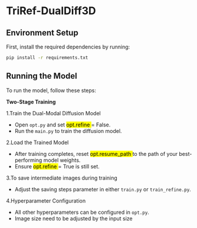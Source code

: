 # TriRef-DualDiff3D
## Environment Setup

First, install the required dependencies by running:

```bash
pip install -r requirements.txt
```

## Running the Model
To run the model, follow these steps:

**Two-Stage Training**

1.Train the Dual-Modal Diffusion Model

 * Open `opt.py` and set <mark> opt.refine </mark>  = False.
 * Run the ` main.py ` to train the diffusion model.
   
2.Load the Trained Model

* After training completes, reset <mark> opt.resume_path </mark>  to the path of your best-performing model weights.
* Ensure <mark> opt.refine </mark>  = True is still set.


3.To save intermediate images during training
* Adjust the saving steps parameter in either ` train.py ` or ` train_refine.py `.

4.Hyperparameter Configuration

* All other hyperparameters can be configured in ` opt.py `.
* Image size need to be adjusted by the input size

